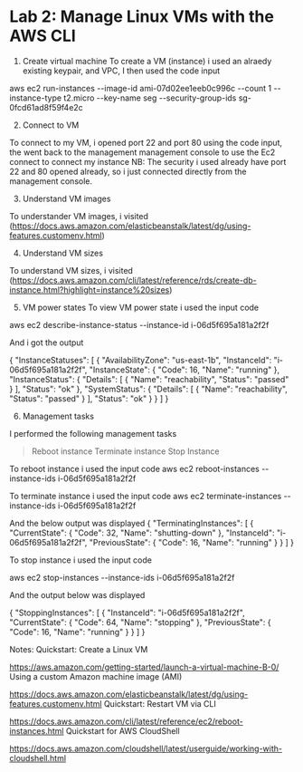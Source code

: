 # Lab 2: Manage Linux VMs with the AWS CLI


1. Create virtual machine
To create a VM (instance) i used an alraedy existing keypair, and VPC, I then used the code input

aws ec2 run-instances 
--image-id ami-07d02ee1eeb0c996c 
--count 1 
--instance-type t2.micro 
--key-name seg 
--security-group-ids sg-0fcd61ad8f59f4e2c


2. Connect to VM

To connect to my VM, i opened port 22 and port 80 using the code input, the went back to the management management console to use the Ec2 connect to connect my instance
NB: The security i used already have port 22 and 80 opened already, so i just connected directly from the management console.

3. Understand VM images

To understander VM images, i visited (https://docs.aws.amazon.com/elasticbeanstalk/latest/dg/using-features.customenv.html)

4. Understand VM sizes

To understand VM sizes, i visited (https://docs.aws.amazon.com/cli/latest/reference/rds/create-db-instance.html?highlight=instance%20sizes)

5. VM power states
To view VM power state i used the input code

aws ec2 describe-instance-status --instance-id i-06d5f695a181a2f2f

And i got the output

{
    "InstanceStatuses": [
        {
            "AvailabilityZone": "us-east-1b",
            "InstanceId": "i-06d5f695a181a2f2f",
            "InstanceState": {
                "Code": 16,
                "Name": "running"
            },
            "InstanceStatus": {
                "Details": [
                    {
                        "Name": "reachability",
                        "Status": "passed"
                    }
                ],
                "Status": "ok"
            },
            "SystemStatus": {
                "Details": [
                    {
                        "Name": "reachability",
                        "Status": "passed"
                    }
                ],
                "Status": "ok"
            }
        }
    ]
}


6. Management tasks

I performed the following management tasks
> Reboot instance
> Terminate instance
> Stop Instance

To reboot instance i used the input code
aws ec2 reboot-instances --instance-ids i-06d5f695a181a2f2f

To terminate instance i used the input code
aws ec2 terminate-instances --instance-ids i-06d5f695a181a2f2f

And the below output was displayed
{
    "TerminatingInstances": [
        {
            "CurrentState": {
                "Code": 32,
                "Name": "shutting-down"
            },
            "InstanceId": "i-06d5f695a181a2f2f",
            "PreviousState": {
                "Code": 16,
                "Name": "running"
            }
        }
    ]
}

To stop instance i used the input code

aws ec2 stop-instances --instance-ids i-06d5f695a181a2f2f

And the output below was displayed

{
    "StoppingInstances": [
        {
            "InstanceId": "i-06d5f695a181a2f2f",
            "CurrentState": {
                "Code": 64,
                "Name": "stopping"
            },
            "PreviousState": {
                "Code": 16,
                "Name": "running"
            }
        }
    ]
}






Notes:
Quickstart: Create a Linux VM

https://aws.amazon.com/getting-started/launch-a-virtual-machine-B-0/
Using a custom Amazon machine image (AMI)

https://docs.aws.amazon.com/elasticbeanstalk/latest/dg/using-features.customenv.html
Quickstart: Restart VM via CLI

https://docs.aws.amazon.com/cli/latest/reference/ec2/reboot-instances.html
Quickstart for AWS CloudShell

https://docs.aws.amazon.com/cloudshell/latest/userguide/working-with-cloudshell.html